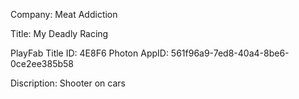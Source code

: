 Company: Meat Addiction

Title: My Deadly Racing

PlayFab Title ID: 4E8F6
Photon AppID: 561f96a9-7ed8-40a4-8be6-0ce2ee385b58

Discription: Shooter on cars
